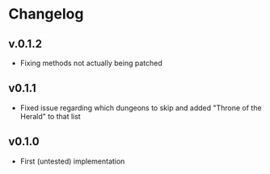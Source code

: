 # Changelog

## v.0.1.2
* Fixing methods not actually being patched

## v0.1.1
* Fixed issue regarding which dungeons to skip and added "Throne of the Herald" to that list

## v0.1.0
* First (untested) implementation